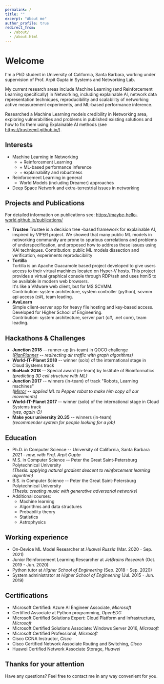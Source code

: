 ```yaml
---
permalink: /
title: ""
excerpt: "About me"
author_profile: true
redirect_from: 
  - /about/
  - /about.html
---
```


# Welcome

I'm a PhD student in University of California, Santa Barbara, working under supervision of Prof. Arpit Gupta in Systems and Networking Lab.

My current research areas include Machine Learning (and Reinforcement Learning specifically) in Networking, including explainable AI, network data representation techniques, reproducibility and scalability of networking active measurement experiments, and ML-based performance inference.

Researched a Machine Learning models credibility in Networking area, exploring vulnerabilities and problems in published existing solutions and how to fix them using Explainable AI methods (see https://trusteeml.github.io/).


## Interests

* Machine Learning in Networking
  * \+ Reinforcement Learning
  * \+ ML-based performance inference
  * \+ explainability and robustness
* Reinforcement Learning in general
  * World Models (including Dreamer) approaches
* Deep Space Network and extra-terrestrial issues in networking

## Projects and Publications
For detailed information on publications see: https://maybe-hello-world.github.io/publications/

* **Trustee**
  Trustee is a decision tree -based framework for explainable AI, inspired by VIPER project. We showed that many public ML models in networking community are prone to spurious correlations and problems of underspecification, and proposed how to address these issues using XAI techniques.
  Contribution: public ML models dissection and verification, experiments reproducibility
* **Tortilla**  
  Tortilla is an Apache Guacamole based project developed to give users access to their virtual machines located on Hyper-V hosts. This project provides a virtual graphical console through RDP/ssh and uses html5 to be available in modern web browsers.  
  It's like a VMware web client, but for MS SCVMM.  
  Contribution: system architecture, system controller (python), scvmm api access (c#), team leading.
* **AvaLearn**  
  Simple client-server app for heavy file hosting and key-based access. Developed for Higher School of Engineering.  
  Contribution: system architecture, server part (c#, .net core), team leading.

## Hackathons & Challenges

* **Junction 2018** -- runner-up (in-team) in QOCO challenge  
  *([PlanPlanner](https://projects.hackjunction.com/projects/junction-2018/5bf841e36a75040015931a95) -- redirecting air traffic with graph algorithms)*
* **World-IT-Planet 2018** -- winner (solo) of the international stage in Cloud Systems track
* **BioHack 2018** -- Special award (in-team) by Institute of Bioinformatics  
  *(predicting 3D cell structure with ML)*
* **Junction 2017** -- winners (in-team) of track "Robots, Learning machines"  
  *([Mirror](https://devpost.com/software/mirr-wait-for-it-or) -- applied ML to Pepper robot to make him copy all our movements)*
* **World-IT-Planet 2017** -- winner (solo) of the international stage in Cloud Systems track  
  *(yes, again :D)*
* **Make your university 20.35** -- winners (in-team)  
  *(recommender system for people looking for a job)*

## Education
 
* Ph.D. in Computer Science -- University of California, Santa Barbara
  *2021 - now, with Prof. Arpit Gupta*
* M.S. in Computer Science -- Peter the Great Saint-Petersburg Polytechnical University  
  *(Thesis: applying natural gradient descent to reinforcement learning algorithm)*
* B.S. in Computer Science -- Peter the Great Saint-Petersburg Polytechnical University  
  *(Thesis: creating music with generative adversarial networks)*
* Additional courses:
  * Machine learning
  * Algorithms and data structures
  * Probability theory
  * Statistics
  * Astrophysics
  
## Working experience

* On-Device ML Model Researcher at *Huawei Russia* (Mar. 2020 - Sep. 2021)
* Junior Reinforcement Learning Researcher at *JetBrains Research* (Oct. 2019 - Jun. 2020)
* Python tutor at *Higher School of Engineering* (Sep. 2018 - Sep. 2020)
* System administrator at *Higher School of Engineering* (Jul. 2015 - Jun. 2019)

## Certifications

* Microsoft Certified: Azure AI Engineer Associate, *Microsoft*
* Certified Associate at Python programming, *OpenEDG*
* Microsoft Certified Solutions Expert: Cloud Platform and Infrastructure, *Microsoft*
* Microsoft Certified Solutions Associate: Windows Server 2016, *Microsoft*
* Microsoft Certified Professional, *Microsoft*
* Cisco CCNA Instructor, *Cisco*
* Cisco Certified Network Associate Routing and Switching, *Cisco*
* Huawei Certified Network Associate Storage, *Huawei*

## Thanks for your attention

Have any questions? Feel free to contact me in any way convenient for you.
